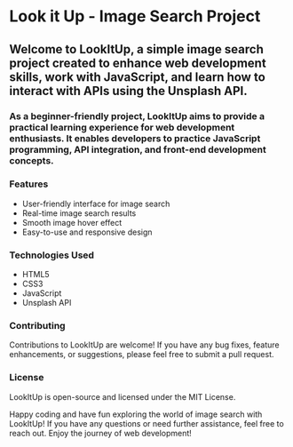 # Look it Up - Image Search Project

## Welcome to LookItUp, a simple image search project created to enhance web development skills, work with JavaScript, and learn how to interact with APIs using the Unsplash API.

### As a beginner-friendly project, LookItUp aims to provide a practical learning experience for web development enthusiasts. It enables developers to practice JavaScript programming, API integration, and front-end development concepts.

### Features
- User-friendly interface for image search
- Real-time image search results
- Smooth image hover effect
- Easy-to-use and responsive design

### Technologies Used
- HTML5
- CSS3
- JavaScript
- Unsplash API

### Contributing

Contributions to LookItUp are welcome! If you have any bug fixes, feature enhancements, or suggestions, please feel free to submit a pull request.

### License
LookItUp is open-source and licensed under the MIT License.

Happy coding and have fun exploring the world of image search with LookItUp! If you have any questions or need further assistance, feel free to reach out. Enjoy the journey of web development!
